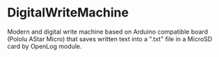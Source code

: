 # DigitalWriteMachine
Modern and digital write machine based on Arduino compatible board (Pololu AStar Micro) that saves written text into a ".txt" file in a MicroSD card by OpenLog module.
